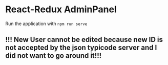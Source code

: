 # React-Redux AdminPanel

Run the application with `npm run serve`

## !!! New User cannot be edited because new ID is not accepted by the json typicode server and I did not want to go around it!!!